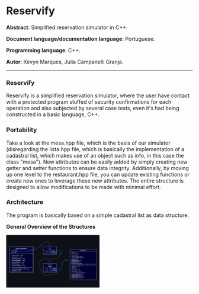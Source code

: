 
# Reservify

**Abstract**: Simplified reservation simulator in C++.

**Document language/documentation language**: Portuguese.

**Programming language**: C++.

**Autor**: Kevyn Marques, Julia Campanelli Granja.

---

### Reservify

Reservify is a simplified reservation simulator, where the user have contact with a protected program stuffed of security confirmations for each operation and also subjected by several case tests, even it's had being constructed in a basic language, C++.

### Portability

Take a look at the mesa.hpp file, which is the basis of our simulator (disregarding the lista.hpp file, which is basically the implementation of a cadastral list, which makes use of an object such as info, in this case the class "mesa"). New attributes can be easily added by simply creating new getter and setter functions to ensure data integrity. Additionally, by moving up one level to the restaurant.hpp file, you can update existing functions or create new ones to leverage these new attributes. The entire structure is designed to allow modifications to be made with minimal effort.

### Architecture

The program is basically based on a simple cadastral list as data structure.

**General Overview of the Structures**

<img src="media/image_overview_structures.png" alt="Diagrama do Esquema Geral" width="50%">

